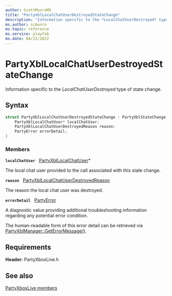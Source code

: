 ```yaml
---
author: ScottMunroMS
title: "PartyXblLocalChatUserDestroyedStateChange"
description: "Information specific to the *LocalChatUserDestroyed* type of state change."
ms.author: scmunro
ms.topic: reference
ms.service: playfab
ms.date: 04/22/2022
---
```


# PartyXblLocalChatUserDestroyedStateChange  

Information specific to the *LocalChatUserDestroyed* type of state change.  

## Syntax  
  
```cpp
struct PartyXblLocalChatUserDestroyedStateChange : PartyXblStateChange {  
    PartyXblLocalChatUser* localChatUser;  
    PartyXblLocalChatUserDestroyedReason reason;  
    PartyError errorDetail;  
}  
```
  
### Members  
  
**`localChatUser`** &nbsp; [PartyXblLocalChatUser](../classes/PartyXblLocalChatUser/partyxbllocalchatuser.md)*  
  
The local chat user provided to the call associated with this state change.
  
**`reason`** &nbsp; [PartyXblLocalChatUserDestroyedReason](../enums/partyxbllocalchatuserdestroyedreason.md)  
  
The reason the local chat user was destroyed.
  
**`errorDetail`** &nbsp; [PartyError](../../../networking/reference/typedefs.md)  
  
A diagnostic value providing additional troubleshooting information regarding any potential error condition.
  
The human-readable form of this error detail can be retrieved via [PartyXblManager::GetErrorMessage()](../classes/PartyXblManager/methods/partyxblmanager_geterrormessage.md).
  
  
## Requirements  
  
**Header:** PartyXboxLive.h
  
## See also  
[PartyXboxLive members](../partyxboxlive_members.md)  

  
  
